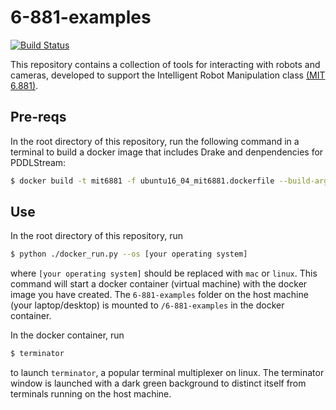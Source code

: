 # 6-881-examples
[![Build Status](https://travis-ci.org/RobotLocomotion/6-881-examples.svg?branch=master)](https://travis-ci.org/RobotLocomotion/6-881-examples)

This repository contains a collection of tools for interacting with robots and cameras, developed to support the Intelligent Robot Manipulation class [(MIT 6.881)](https://manipulation.csail.mit.edu/).

## Pre-reqs
In the root directory of this repository, run the following command in a terminal to build a docker image that includes Drake and denpendencies for PDDLStream:
```bash
$ docker build -t mit6881 -f ubuntu16_04_mit6881.dockerfile --build-arg DRAKE_VERSION=20181203 .
``` 

## Use
In the root directory of this repository, run 
```bash
$ python ./docker_run.py --os [your operating system]
``` 
where `[your operating system]` should be replaced with `mac` or `linux`. This command will start a docker container (virtual machine) with the docker image you have created. The `6-881-examples` folder on the host machine (your laptop/desktop) is mounted to `/6-881-examples` in the docker container. 

In the docker container, run
```bash
$ terminator
```
to launch `terminator`, a popular terminal multiplexer on linux. The terminator window is launched with a dark green background to distinct itself from terminals running on the host machine. 





